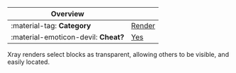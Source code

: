 <div class="overview" markdown>

|Overview||
|-|-|
|:material-tag: **Category**|[Render](index.md#render)|
|:material-emoticon-devil: **Cheat?**|[Yes](../faq.md#cheats)|

</div>

Xray renders select blocks as transparent, allowing others to be visible, and easily located.